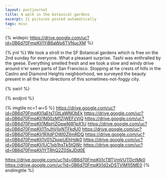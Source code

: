 ```yaml
---
layout: postjournal
title: A walk in the botanical gardens 
excerpt: 11 pictures posted automatically
tags: misc
---
```


{% widepic https://drive.google.com/uc?id=0B6d70FmpKIi1YjB6aWp6TVNucXM %}

{%  jrnl  %}
We took a stroll in the SF Botanical gardens which is free on the 2nd sunday for
everyone. What a pleasant surprise. Tashi was enthralled by the
geese. Everything smelled fresh and we took a slow and windy drive around n'er
seen parts of San Francisco. Stopping at he crests of hills in the Castro and
Diamond Heights neighborhood, we surveyed the beauty present in all the four
directions of this sometimes-not-foggy city. 

{% swirl %}

{% endjrnl %}

{% imgtile nc=1 w=5 %}
https://drive.google.com/uc?id=0B6d70FmpKIi1aEtsTGtLaWNObEk
https://drive.google.com/uc?id=0B6d70FmpKIi1N00zM1ZjWEFzVjQ
https://drive.google.com/uc?id=0B6d70FmpKIi1MlpHZGpwNW1pX1U
https://drive.google.com/uc?id=0B6d70FmpKIi1TnJhVjIxNTFkdU0
https://drive.google.com/uc?id=0B6d70FmpKIi1RXdFOWl0ZllmRDQ
https://drive.google.com/uc?id=0B6d70FmpKIi1V01iZkppUEhHdk0
https://drive.google.com/uc?id=0B6d70FmpKIi1UC1xb1hsTk5tQWc
https://drive.google.com/uc?id=0B6d70FmpKIi1YTRhQ2Z0SkJDd0E

https://drive.google.com/uc?id=0B6d70FmpKIi1cTBTVmVUTDctMk0
https://drive.google.com/uc?id=0B6d70FmpKIi1d2xDSTVlM1l5ME0
{% endimgtile %}


